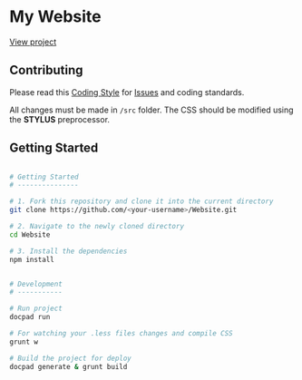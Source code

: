 My Website
============

[View project](http://www.felipefialho.com/) 

## Contributing

Please read this [Coding Style](https://github.com/LFeh/coding-style/) for [Issues](https://github.com/LFeh/Website/issues) and coding standards.

All changes must be made in `/src` folder. The CSS should be modified using the **STYLUS** preprocessor.

## Getting Started

  ```bash
 
  # Getting Started
  # ---------------

  # 1. Fork this repository and clone it into the current directory
  git clone https://github.com/<your-username>/Website.git

  # 2. Navigate to the newly cloned directory
  cd Website

  # 3. Install the dependencies
  npm install


  # Development
  # -----------

  # Run project
  docpad run 

  # For watching your .less files changes and compile CSS
  grunt w

  # Build the project for deploy
  docpad generate & grunt build

  ```
  
